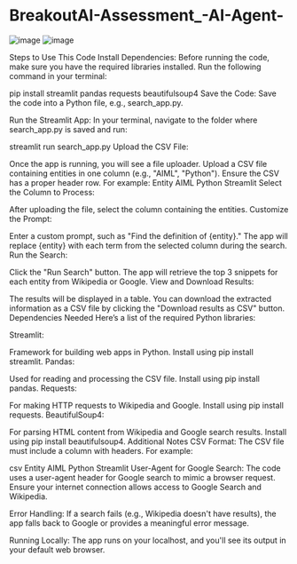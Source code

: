 # BreakoutAI-Assessment_-AI-Agent-

![image](https://github.com/user-attachments/assets/2817eff2-62fb-4b70-9392-fdcecc5a8cc3)
![image](https://github.com/user-attachments/assets/0d3b0a5c-e879-46dd-b2f2-cf3b42c23985)

Steps to Use This Code
Install Dependencies: Before running the code, make sure you have the required libraries installed. Run the following command in your terminal:



pip install streamlit pandas requests beautifulsoup4
Save the Code: Save the code into a Python file, e.g., search_app.py.

Run the Streamlit App: In your terminal, navigate to the folder where search_app.py is saved and run:



streamlit run search_app.py
Upload the CSV File:

Once the app is running, you will see a file uploader. Upload a CSV file containing entities in one column (e.g., "AIML", "Python").
Ensure the CSV has a proper header row. For example:
Entity
AIML
Python
Streamlit
Select the Column to Process:

After uploading the file, select the column containing the entities.
Customize the Prompt:

Enter a custom prompt, such as "Find the definition of {entity}."
The app will replace {entity} with each term from the selected column during the search.
Run the Search:

Click the "Run Search" button. The app will retrieve the top 3 snippets for each entity from Wikipedia or Google.
View and Download Results:

The results will be displayed in a table.
You can download the extracted information as a CSV file by clicking the "Download results as CSV" button.
Dependencies Needed
Here’s a list of the required Python libraries:

Streamlit:

Framework for building web apps in Python.
Install using pip install streamlit.
Pandas:

Used for reading and processing the CSV file.
Install using pip install pandas.
Requests:

For making HTTP requests to Wikipedia and Google.
Install using pip install requests.
BeautifulSoup4:

For parsing HTML content from Wikipedia and Google search results.
Install using pip install beautifulsoup4.
Additional Notes
CSV Format: The CSV file must include a column with headers. For example:

csv
Entity
AIML
Python
Streamlit
User-Agent for Google Search: The code uses a user-agent header for Google search to mimic a browser request. Ensure your internet connection allows access to Google Search and Wikipedia.

Error Handling: If a search fails (e.g., Wikipedia doesn't have results), the app falls back to Google or provides a meaningful error message.

Running Locally: The app runs on your localhost, and you'll see its output in your default web browser.
